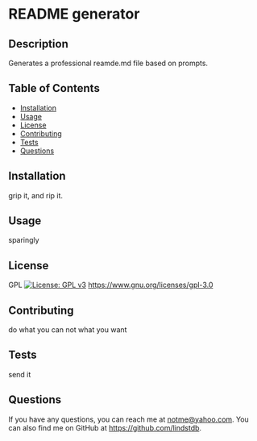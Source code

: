 # README generator

## Description
Generates a professional reamde.md file based on prompts.

## Table of Contents
- [Installation](#installation)
- [Usage](#usage)
- [License](#license)
- [Contributing](#contributing)
- [Tests](#tests)
- [Questions](#questions)

## Installation
grip it, and rip it.

## Usage
sparingly

## License
GPL [![License: GPL v3](https://img.shields.io/badge/License-GPLv3-blue.svg)](https://www.gnu.org/licenses/gpl-3.0) https://www.gnu.org/licenses/gpl-3.0



## Contributing
do what you can not what you want

## Tests
send it

## Questions
If you have any questions, you can reach me at notme@yahoo.com.
You can also find me on GitHub at https://github.com/lindstdb.